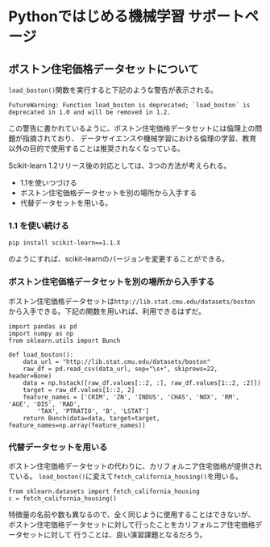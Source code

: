 ---
---
# Pythonではじめる機械学習 サポートページ

## ボストン住宅価格データセットについて

`load_boston()`関数を実行すると下記のような警告が表示される。

```
FutureWarning: Function load_boston is deprecated; `load_boston` is deprecated in 1.0 and will be removed in 1.2.
```

この警告に書かれているように、ボストン住宅価格データセットには倫理上の問題が指摘されており、
データサイエンスや機械学習における倫理の学習、教育以外の目的で使用することは推奨されなくなっている。

Scikit-learn 1.2リリース後の対応としては、3つの方法が考えられる。
- 1.1を使いつづける
- ボストン住宅価格データセットを別の場所から入手する
- 代替データセットを用いる。

### 1.1 を使い続ける
```
pip install scikit-learn==1.1.X
```
のようにすれば、scikit-learnのバージョンを変更することができる。

### ボストン住宅価格データセットを別の場所から入手する
ボストン住宅価格データセットは`http://lib.stat.cmu.edu/datasets/boston`
から入手できる。下記の関数を用いれば、利用できるはずだ。

```
import pandas as pd
import numpy as np
from sklearn.utils import Bunch

def load_boston():
    data_url = "http://lib.stat.cmu.edu/datasets/boston"
    raw_df = pd.read_csv(data_url, sep="\s+", skiprows=22, header=None)
    data = np.hstack([raw_df.values[::2, :], raw_df.values[1::2, :2]])
    target = raw_df.values[1::2, 2]
    feature_names = ['CRIM', 'ZN', 'INDUS', 'CHAS', 'NOX', 'RM', 'AGE', 'DIS', 'RAD',
        'TAX', 'PTRATIO', 'B', 'LSTAT']
    return Bunch(data=data, target=target, feature_names=np.array(feature_names))
```

### 代替データセットを用いる

ボストン住宅価格データセットの代わりに、カリフォルニア住宅価格が提供されている。
`load_boston()`に変えて`fetch_california_housing()`を用いる。

```
from sklearn.datasets import fetch_california_housing
c = fetch_california_housing()
```

特徴量の名前や数も異なるので、全く同じように使用することはできないが、
ボストン住宅価格データセットに対して行ったことをカリフォルニア住宅価格データセットに対して
行うことは、良い演習課題となるだろう。






